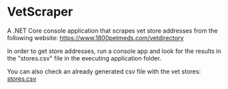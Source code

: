# VetScraper

A .NET Core console application that scrapes vet store addresses from the following website: https://www.1800petmeds.com/vetdirectory

In order to get store addresses, run a console app and look for the results in the "stores.csv" file in the executing application folder.

You can also check an already generated csv file with the vet stores: [stores.csv](stores.csv)
